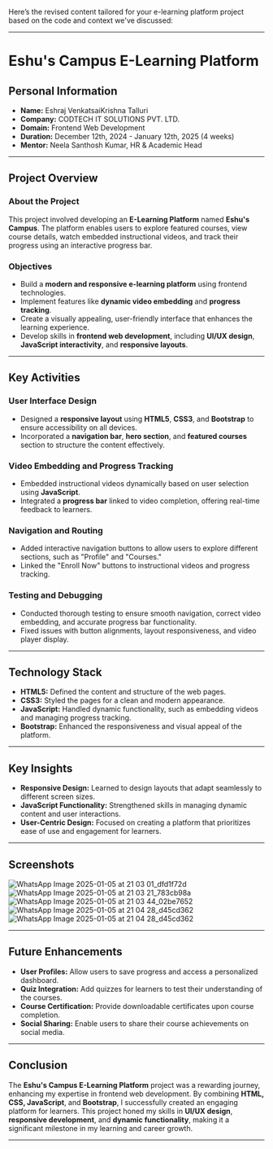

Here’s the revised content tailored for your e-learning platform project based on the code and context we've discussed:  

---

# Eshu's Campus E-Learning Platform  

## Personal Information  
- **Name:** Eshraj VenkatsaiKrishna Talluri  
- **Company:** CODTECH IT SOLUTIONS PVT. LTD.  
- **Domain:** Frontend Web Development  
- **Duration:** December 12th, 2024 - January 12th, 2025 (4 weeks)  
- **Mentor:** Neela Santhosh Kumar, HR & Academic Head  

---  

## Project Overview  

### About the Project  
This project involved developing an **E-Learning Platform** named **Eshu's Campus**. The platform enables users to explore featured courses, view course details, watch embedded instructional videos, and track their progress using an interactive progress bar.  

### Objectives  
- Build a **modern and responsive e-learning platform** using frontend technologies.  
- Implement features like **dynamic video embedding** and **progress tracking**.  
- Create a visually appealing, user-friendly interface that enhances the learning experience.  
- Develop skills in **frontend web development**, including **UI/UX design**, **JavaScript interactivity**, and **responsive layouts**.  

---  

## Key Activities  

### User Interface Design  
- Designed a **responsive layout** using **HTML5**, **CSS3**, and **Bootstrap** to ensure accessibility on all devices.  
- Incorporated a **navigation bar**, **hero section**, and **featured courses** section to structure the content effectively.  

### Video Embedding and Progress Tracking  
- Embedded instructional videos dynamically based on user selection using **JavaScript**.  
- Integrated a **progress bar** linked to video completion, offering real-time feedback to learners.  

### Navigation and Routing  
- Added interactive navigation buttons to allow users to explore different sections, such as "Profile" and "Courses."  
- Linked the "Enroll Now" buttons to instructional videos and progress tracking.  

### Testing and Debugging  
- Conducted thorough testing to ensure smooth navigation, correct video embedding, and accurate progress bar functionality.  
- Fixed issues with button alignments, layout responsiveness, and video player display.  

---  

## Technology Stack  
- **HTML5:** Defined the content and structure of the web pages.  
- **CSS3:** Styled the pages for a clean and modern appearance.  
- **JavaScript:** Handled dynamic functionality, such as embedding videos and managing progress tracking.  
- **Bootstrap:** Enhanced the responsiveness and visual appeal of the platform.  

---  

## Key Insights  

- **Responsive Design:** Learned to design layouts that adapt seamlessly to different screen sizes.  
- **JavaScript Functionality:** Strengthened skills in managing dynamic content and user interactions.  
- **User-Centric Design:** Focused on creating a platform that prioritizes ease of use and engagement for learners.  

---  

## Screenshots  
![WhatsApp Image 2025-01-05 at 21 03 01_dfd1f72d](https://github.com/user-attachments/assets/dd70e0b2-cf2b-4c1a-bade-b3415b16c542)
![WhatsApp Image 2025-01-05 at 21 03 21_783cb98a](https://github.com/user-attachments/assets/a6ea38fc-3a26-493e-afda-a965ab2c79aa)
![WhatsApp Image 2025-01-05 at 21 03 44_02be7652](https://github.com/user-attachments/assets/fa116918-4247-4cf9-9081-85204ef2aa95)
![WhatsApp Image 2025-01-05 at 21 04 28_d45cd362](https://github.com/user-attachments/assets/ccca8802-6ace-4247-92e1-a413f778b9a2)
![WhatsApp Image 2025-01-05 at 21 04 28_d45cd362](https://github.com/user-attachments/assets/092d1b87-e175-4d40-baff-cf245482999d)


---  

## Future Enhancements  
- **User Profiles:** Allow users to save progress and access a personalized dashboard.  
- **Quiz Integration:** Add quizzes for learners to test their understanding of the courses.  
- **Course Certification:** Provide downloadable certificates upon course completion.  
- **Social Sharing:** Enable users to share their course achievements on social media.  

---  

## Conclusion  
The **Eshu's Campus E-Learning Platform** project was a rewarding journey, enhancing my expertise in frontend web development. By combining **HTML, CSS, JavaScript**, and **Bootstrap**, I successfully created an engaging platform for learners. This project honed my skills in **UI/UX design**, **responsive development**, and **dynamic functionality**, making it a significant milestone in my learning and career growth.  

---  
